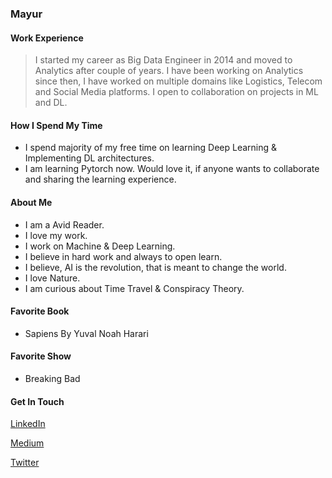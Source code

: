 ### Mayur

#### Work Experience

   >I started my career as Big Data Engineer in 2014 and moved to Analytics after couple of years. I have been working on Analytics since then, I have worked on multiple domains like Logistics, Telecom and Social Media platforms. I open to collaboration on projects in ML and DL.
   
#### How I Spend My Time
   * I spend majority of my free time on learning Deep Learning & Implementing DL architectures. 
   * I am learning Pytorch now. Would love it, if anyone wants to collaborate and sharing the learning experience. 

#### About Me

   * I am a Avid Reader.
   * I love my work.
   * I work on Machine & Deep Learning.
   * I believe in hard work and always to open learn.
   * I believe, AI is the revolution, that is meant to change the world.
   * I love Nature.
   * I am curious about Time Travel & Conspiracy Theory.
   
#### Favorite Book
   * Sapiens By Yuval Noah Harari

#### Favorite Show
   * Breaking Bad
    
#### Get In Touch

 [LinkedIn](http://linkedin.com/in/mayur-jain-software-engineer/)
 
 [Medium](https://medium.com/@mayur87545)
 
 [Twitter](https://twitter.com/mayur__22/)
